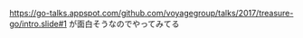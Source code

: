 https://go-talks.appspot.com/github.com/voyagegroup/talks/2017/treasure-go/intro.slide#1 が面白そうなのでやってみてる
